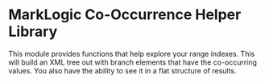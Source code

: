 # MarkLogic Co-Occurrence Helper Library 

This module provides functions that help explore your range indexes. This will build an XML tree out with branch elements that have the co-occurring values. You also have the ability to see it in a flat structure of results.
